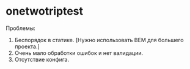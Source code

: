 onetwotriptest
==============

Проблемы:

1. Беспорядок в статике. [Нужно использовать BEM для большего проекта.]
2. Очень мало обработки ошибок и нет валидации.
3. Отсутствие конфига.
